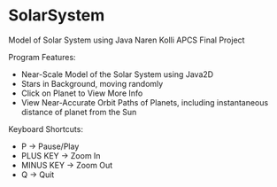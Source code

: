 # SolarSystem

Model of Solar System using Java
Naren Kolli
APCS Final Project

Program Features:
* Near-Scale Model of the Solar System using Java2D 
* Stars in Background, moving randomly
* Click on Planet to View More Info
* View Near-Accurate Orbit Paths of Planets, including instantaneous distance of planet from the Sun 

Keyboard Shortcuts: 
 * P -> Pause/Play
 * PLUS KEY -> Zoom In
 * MINUS KEY -> Zoom Out
 * Q -> Quit
 
